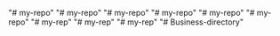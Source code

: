 "# my-repo" 
"# my-repo" 
"# my-repo" 
"# my-repo" 
"# my-repo" 
"# my-repo" 
"# my-rep" 
"# my-rep" 
"# my-rep" 
"# Business-directory" 
